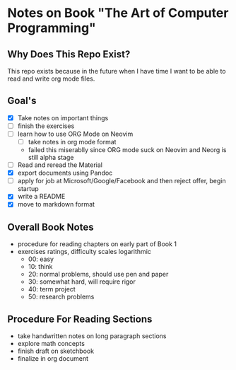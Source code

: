 # Notes on Book "The Art of Computer Programming"

## Why Does This Repo Exist?

This repo exists because in the future when I have time I want to be able to
read and write org mode files.

## Goal's

- [x] Take notes on important things
- [ ] finish the exercises
- [ ] learn how to use ORG Mode on Neovim
  - [ ] take notes in org mode format
  - failed this miserablly since ORG mode suck on Neovim
    and Neorg is still alpha stage
- [ ] Read and reread the Material
- [x] export documents using Pandoc
- [ ] apply for job at Microsoft/Google/Facebook and then reject offer, begin startup
- [x] write a README
- [x] move to markdown format

## Overall Book Notes

- procedure for reading chapters on early part of Book 1
- exercises ratings, difficulty scales logarithmic
  - 00: easy
  - 10: think
  - 20: normal problems, should use pen and paper
  - 30: somewhat hard, will require rigor
  - 40: term project
  - 50: research problems

## Procedure For Reading Sections

- take handwritten notes on long paragraph sections
- explore math concepts
- finish draft on sketchbook
- finalize in org document
